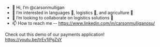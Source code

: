 - 👋 Hi, I’m @carsonmulligan
- 👀 I’m interested in languages 🕺, logistics 🚀, and agriculture 🌿
- 💞️ I’m looking to collaborate on logistics solutions 🚦
- 📫 How to reach me -- https://www.linkedin.com/in/carsonmulliganosu/

Check out this demo of our payments application! https://youtu.be/trEv1iPgZsY
